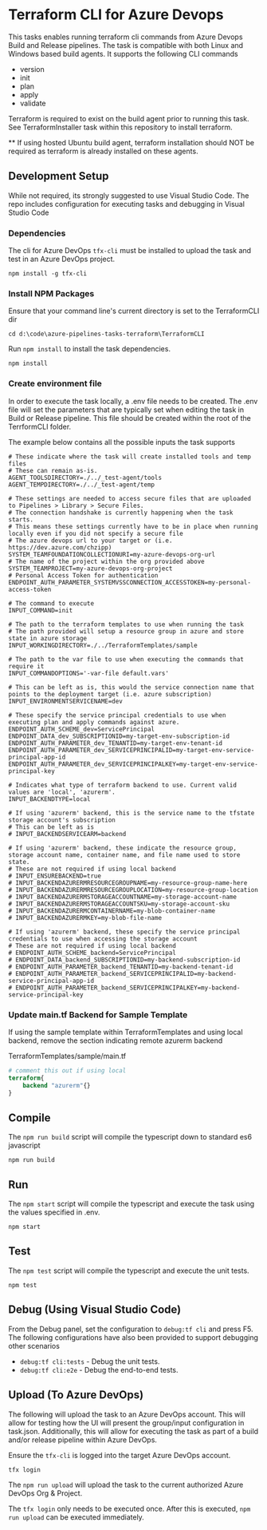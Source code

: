 # Terraform CLI for Azure Devops

This tasks enables running terraform cli commands from Azure Devops Build and Release pipelines. The task is compatible with both Linux and Windows based build agents. It supports the following CLI commands
- version
- init
- plan
- apply
- validate

Terraform is required to exist on the build agent prior to running this task. See TerraformInstaller task within this repository to install terraform. 

** If using hosted Ubuntu build agent, terraform installation should NOT be required as terraform is already installed on these agents.
## Development Setup
While not required, its strongly suggested to use Visual Studio Code. The repo includes configuration for executing tasks and debugging in Visual Studio Code
### Dependencies
The cli for Azure DevOps `tfx-cli` must be installed to upload the task and test in an Azure DevOps project.
```
npm install -g tfx-cli
```
### Install NPM Packages
Ensure that your command line's current directory is set to the TerraformCLI dir
```
cd d:\code\azure-pipelines-tasks-terraform\TerraformCLI
```
Run `npm install` to install the task dependencies.
```
npm install
```
### Create environment file
In order to execute the task locally, a .env file needs to be created. The .env file will set the parameters that are typically set when editing the task in Build or Release pipeline. This file should be created within the root of the TerrformCLI folder.

The example below contains all the possible inputs the task supports

```shell
# These indicate where the task will create installed tools and temp files
# These can remain as-is. 
AGENT_TOOLSDIRECTORY=./../_test-agent/tools
AGENT_TEMPDIRECTORY=./../_test-agent/temp

# These settings are needed to access secure files that are uploaded to Pipelines > Library > Secure Files. 
# The connection handshake is currently happening when the task starts. 
# This means these settings currently have to be in place when running locally even if you did not specify a secure file
# The azure devops url to your target or (i.e. https://dev.azure.com/chzipp)
SYSTEM_TEAMFOUNDATIONCOLLECTIONURI=my-azure-devops-org-url
# The name of the project within the org provided above
SYSTEM_TEAMPROJECT=my-azure-devops-org-project
# Personal Access Token for authentication
ENDPOINT_AUTH_PARAMETER_SYSTEMVSSCONNECTION_ACCESSTOKEN=my-personal-access-token

# The command to execute
INPUT_COMMAND=init

# The path to the terraform templates to use when running the task
# The path provided will setup a resource group in azure and store state in azure storage
INPUT_WORKINGDIRECTORY=./../TerraformTemplates/sample

# The path to the var file to use when executing the commands that require it
INPUT_COMMANDOPTIONS='-var-file default.vars'

# This can be left as is, this would the service connection name that points to the deployment target (i.e. azure subscription)
INPUT_ENVIRONMENTSERVICENAME=dev

# These specify the service principal credentials to use when executing plan and apply commands against azure.
ENDPOINT_AUTH_SCHEME_dev=ServicePrincipal
ENDPOINT_DATA_dev_SUBSCRIPTIONID=my-target-env-subscription-id
ENDPOINT_AUTH_PARAMETER_dev_TENANTID=my-target-env-tenant-id
ENDPOINT_AUTH_PARAMETER_dev_SERVICEPRINCIPALID=my-target-env-service-principal-app-id
ENDPOINT_AUTH_PARAMETER_dev_SERVICEPRINCIPALKEY=my-target-env-service-principal-key

# Indicates what type of terraform backend to use. Current valid values are 'local', 'azurerm'. 
INPUT_BACKENDTYPE=local

# If using 'azurerm' backend, this is the service name to the tfstate storage account's subscription
# This can be left as is
# INPUT_BACKENDSERVICEARM=backend

# If using 'azurerm' backend, these indicate the resource group, storage account name, container name, and file name used to store state.
# These are not required if using local backend
# INPUT_ENSUREBACKEND=true
# INPUT_BACKENDAZURERMRESOURCEGROUPNAME=my-resource-group-name-here
# INPUT_BACKENDAZURERMRESOURCEGROUPLOCATION=my-resource-group-location
# INPUT_BACKENDAZURERMSTORAGEACCOUNTNAME=my-storage-account-name
# INPUT_BACKENDAZURERMSTORAGEACCOUNTSKU=my-storage-account-sku
# INPUT_BACKENDAZURERMCONTAINERNAME=my-blob-container-name
# INPUT_BACKENDAZURERMKEY=my-blob-file-name

# If using 'azurerm' backend, these specify the service principal credentials to use when accessing the storage account
# These are not required if using local backend
# ENDPOINT_AUTH_SCHEME_backend=ServicePrincipal
# ENDPOINT_DATA_backend_SUBSCRIPTIONID=my-backend-subscription-id
# ENDPOINT_AUTH_PARAMETER_backend_TENANTID=my-backend-tenant-id
# ENDPOINT_AUTH_PARAMETER_backend_SERVICEPRINCIPALID=my-backend-service-principal-app-id
# ENDPOINT_AUTH_PARAMETER_backend_SERVICEPRINCIPALKEY=my-backend-service-principal-key
```
### Update main.tf Backend for Sample Template
If using the sample template within TerraformTemplates and using local backend, remove the section indicating remote azurerm backend

TerraformTemplates/sample/main.tf
```tf
# comment this out if using local
terraform{
    backend "azurerm"{}
}
``` 
## Compile
The `npm run build` script will compile the typescript down to standard es6 javascript
```
npm run build
```
## Run
The `npm start` script will compile the typescript and execute the task using the values specified in .env.
```
npm start
```
## Test
The `npm test` script will compile the typescript and execute the unit tests.
```
npm test
```
## Debug (Using Visual Studio Code)
From the Debug panel, set the configuration to `debug:tf cli` and press F5.
The following configurations have also been provided to support debugging other scenarios
- `debug:tf cli:tests` - Debug the unit tests.
- `debug:tf cli:e2e` - Debug the end-to-end tests.
## Upload (To Azure DevOps)
The following will upload the task to an Azure DevOps account. This will allow for testing how the UI will present the group/input configuration in task.json. Additionally, this will allow for executing the task as part of a build and/or release pipeline within Azure DevOps.

Ensure the `tfx-cli` is logged into the target Azure DevOps account.
```
tfx login
```
The `npm run upload` will upload the task to the current authorized Azure DevOps Org & Project.

The `tfx login` only needs to be executed once. After this is executed, `npm run upload` can be executed immediately.
